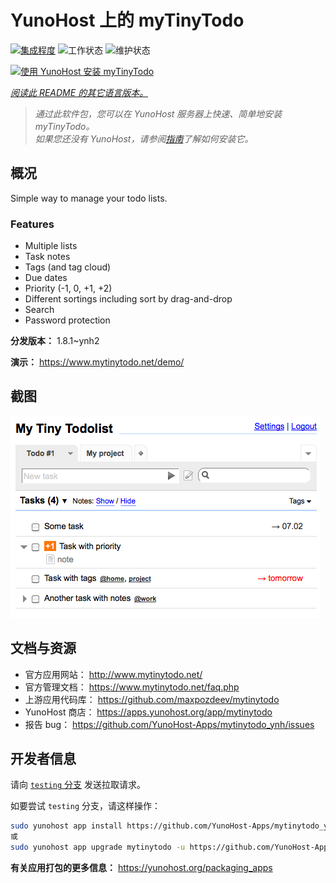 <!--
注意：此 README 由 <https://github.com/YunoHost/apps/tree/master/tools/readme_generator> 自动生成
请勿手动编辑。
-->

# YunoHost 上的 myTinyTodo

[![集成程度](https://apps.yunohost.org/badge/integration/mytinytodo)](https://ci-apps.yunohost.org/ci/apps/mytinytodo/)
![工作状态](https://apps.yunohost.org/badge/state/mytinytodo)
![维护状态](https://apps.yunohost.org/badge/maintained/mytinytodo)

[![使用 YunoHost 安装 myTinyTodo](https://install-app.yunohost.org/install-with-yunohost.svg)](https://install-app.yunohost.org/?app=mytinytodo)

*[阅读此 README 的其它语言版本。](./ALL_README.md)*

> *通过此软件包，您可以在 YunoHost 服务器上快速、简单地安装 myTinyTodo。*  
> *如果您还没有 YunoHost，请参阅[指南](https://yunohost.org/install)了解如何安装它。*

## 概况

Simple way to manage your todo lists. 

### Features

- Multiple lists
- Task notes
- Tags (and tag cloud)
- Due dates
- Priority (-1, 0, +1, +2)
- Different sortings including sort by drag-and-drop
- Search
- Password protection


**分发版本：** 1.8.1~ynh2

**演示：** <https://www.mytinytodo.net/demo/>

## 截图

![myTinyTodo 的截图](./doc/screenshots/shot-v14b1.png)

## 文档与资源

- 官方应用网站： <http://www.mytinytodo.net/>
- 官方管理文档： <https://www.mytinytodo.net/faq.php>
- 上游应用代码库： <https://github.com/maxpozdeev/mytinytodo>
- YunoHost 商店： <https://apps.yunohost.org/app/mytinytodo>
- 报告 bug： <https://github.com/YunoHost-Apps/mytinytodo_ynh/issues>

## 开发者信息

请向 [`testing` 分支](https://github.com/YunoHost-Apps/mytinytodo_ynh/tree/testing) 发送拉取请求。

如要尝试 `testing` 分支，请这样操作：

```bash
sudo yunohost app install https://github.com/YunoHost-Apps/mytinytodo_ynh/tree/testing --debug
或
sudo yunohost app upgrade mytinytodo -u https://github.com/YunoHost-Apps/mytinytodo_ynh/tree/testing --debug
```

**有关应用打包的更多信息：** <https://yunohost.org/packaging_apps>
